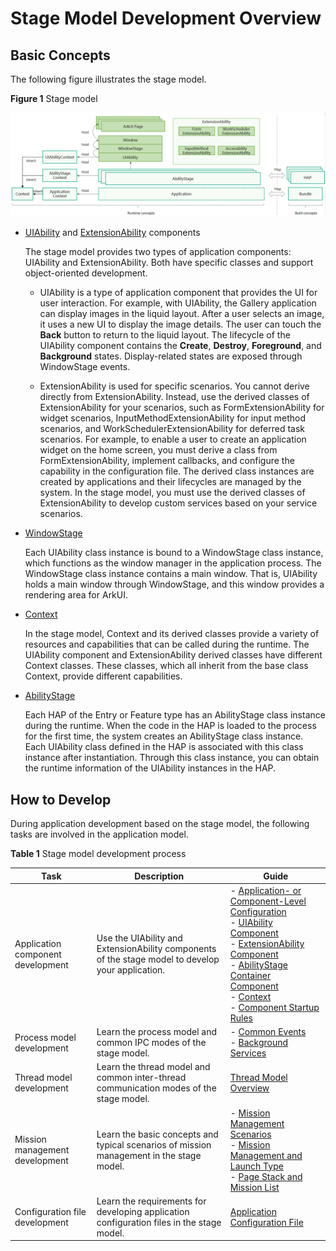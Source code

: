 # Stage Model Development Overview


## Basic Concepts

The following figure illustrates the stage model.

**Figure 1** Stage model

![stage-concepts](figures/stage-concepts.png)

- [UIAbility](uiability-overview.md) and [ExtensionAbility](extensionability-overview.md) components
  
  The stage model provides two types of application components: UIAbility and ExtensionAbility. Both have specific classes and support object-oriented development.
  
  - UIAbility is a type of application component that provides the UI for user interaction. For example, with UIAbility, the Gallery application can display images in the liquid layout. After a user selects an image, it uses a new UI to display the image details. The user can touch the **Back** button to return to the liquid layout. The lifecycle of the UIAbility component contains the **Create**, **Destroy**, **Foreground**, and **Background** states. Display-related states are exposed through WindowStage events.
  
  - ExtensionAbility is used for specific scenarios. You cannot derive directly from ExtensionAbility. Instead, use the derived classes of ExtensionAbility for your scenarios, such as FormExtensionAbility for widget scenarios, InputMethodExtensionAbility for input method scenarios, and WorkSchedulerExtensionAbility for deferred task scenarios. For example, to enable a user to create an application widget on the home screen, you must derive a class from FormExtensionAbility, implement callbacks, and configure the capability in the configuration file. The derived class instances are created by applications and their lifecycles are managed by the system. In the stage model, you must use the derived classes of ExtensionAbility to develop custom services based on your service scenarios.
- [WindowStage](../windowmanager/application-window-stage.md)

  Each UIAbility class instance is bound to a WindowStage class instance, which functions as the window manager in the application process. The WindowStage class instance contains a main window. That is, UIAbility holds a main window through WindowStage, and this window provides a rendering area for ArkUI.

- [Context](application-context-stage.md)

  In the stage model, Context and its derived classes provide a variety of resources and capabilities that can be called during the runtime. The UIAbility component and ExtensionAbility derived classes have different Context classes. These classes, which all inherit from the base class Context, provide different capabilities.

- [AbilityStage](abilitystage.md)

  Each HAP of the Entry or Feature type has an AbilityStage class instance during the runtime. When the code in the HAP is loaded to the process for the first time, the system creates an AbilityStage class instance. Each UIAbility class defined in the HAP is associated with this class instance after instantiation. Through this class instance, you can obtain the runtime information of the UIAbility instances in the HAP.


## How to Develop

During application development based on the stage model, the following tasks are involved in the application model.

**Table 1** Stage model development process

| Task| Description| Guide|
| -------- | -------- | -------- |
| Application component development| Use the UIAbility and ExtensionAbility components of the stage model to develop your application.| - [Application- or Component-Level Configuration](application-component-configuration-stage.md)<br>- [UIAbility Component](uiability-overview.md)<br>- [ExtensionAbility Component](extensionability-overview.md)<br>- [AbilityStage Container Component](abilitystage.md)<br>- [Context](application-context-stage.md)<br>- [Component Startup Rules](component-startup-rules.md)|
| Process model development| Learn the process model and common IPC modes of the stage model.| - [Common Events](common-event-overview.md)<br>- [Background Services](background-services.md)|
| Thread model development| Learn the thread model and common inter-thread communication modes of the stage model.| [Thread Model Overview](thread-model-stage.md)|
| Mission management development| Learn the basic concepts and typical scenarios of mission management in the stage model.| - [Mission Management Scenarios](mission-management-overview.md)<br>- [Mission Management and Launch Type](mission-management-launch-type.md)<br>- [Page Stack and Mission List](page-mission-stack.md)|
| Configuration file development| Learn the requirements for developing application configuration files in the stage model.| [Application Configuration File](config-file-stage.md)|
